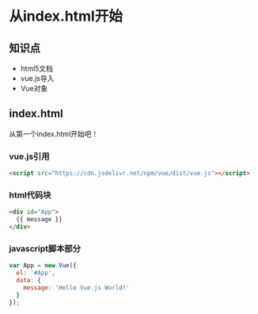 从index.html开始
================

## 知识点

* html5文档
* vue.js导入
* Vue对象

## index.html

从第一个index.html开始吧！

### vue.js引用

~~~html
<script src="https://cdn.jsdelivr.net/npm/vue/dist/vue.js"></script>
~~~

### html代码块

~~~html
<div id="App">
  {{ message }}
</div>
~~~

### javascript脚本部分

~~~javascript
var App = new Vue({
  el: '#App',
  data: {
    message: 'Hello Vue.js World!'
  }
});
~~~

